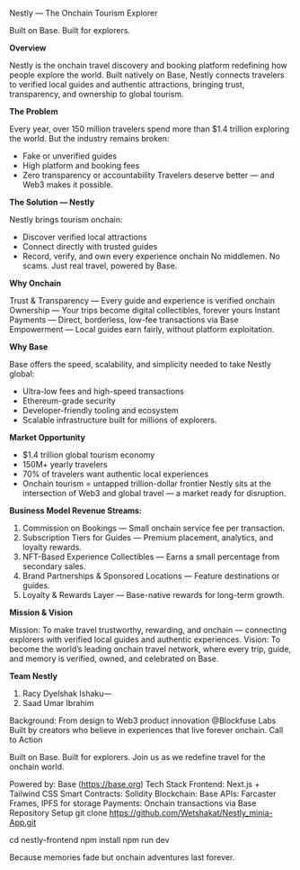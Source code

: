 Nestly — The Onchain Tourism Explorer

Built on Base. Built for explorers.

**Overview**

Nestly is the onchain travel discovery and booking platform redefining how people explore
the world.
Built natively on Base, Nestly connects travelers to verified local guides and authentic
attractions, bringing trust, transparency, and ownership to global tourism.

**The Problem**

Every year, over 150 million travelers spend more than $1.4 trillion exploring the world.
But the industry remains broken:
- Fake or unverified guides
- High platform and booking fees
- Zero transparency or accountability
Travelers deserve better — and Web3 makes it possible.

**The Solution — Nestly**

Nestly brings tourism onchain:
- Discover verified local attractions
- Connect directly with trusted guides
- Record, verify, and own every experience onchain
No middlemen. No scams. Just real travel, powered by Base.

**Why Onchain**

Trust & Transparency — Every guide and experience is verified onchain
Ownership — Your trips become digital collectibles, forever yours
Instant Payments — Direct, borderless, low-fee transactions via Base
Empowerment — Local guides earn fairly, without platform exploitation.

**Why Base**

Base offers the speed, scalability, and simplicity needed to take Nestly global:
- Ultra-low fees and high-speed transactions
- Ethereum-grade security
- Developer-friendly tooling and ecosystem
- Scalable infrastructure built for millions of explorers.
  
**Market Opportunity**
- $1.4 trillion global tourism economy
- 150M+ yearly travelers
- 70% of travelers want authentic local experiences
- Onchain tourism = untapped trillion-dollar frontier
Nestly sits at the intersection of Web3 and global travel — a market ready for disruption.

**Business Model
Revenue Streams:**

1. Commission on Bookings — Small onchain service fee per transaction.
2. Subscription Tiers for Guides — Premium placement, analytics, and loyalty rewards.
3. NFT-Based Experience Collectibles — Earns a small percentage from secondary sales.
4. Brand Partnerships & Sponsored Locations — Feature destinations or guides.
5. Loyalty & Rewards Layer — Base-native rewards for long-term growth.

**Mission & Vision**

Mission: To make travel trustworthy, rewarding, and onchain — connecting explorers with
verified local guides and authentic experiences.
Vision: To become the world’s leading onchain travel network, where every trip, guide, and
memory is verified, owned, and celebrated on Base.


**Team Nestly**

1. Racy Dyelshak Ishaku— 
2. Saad Umar Ibrahim

Background: From design to Web3 product innovation @Blockfuse Labs
Built by creators who believe in experiences that live forever onchain.
Call to Action

Built on Base. Built for explorers.
Join us as we redefine travel for the onchain world.

Powered by: Base (https://base.org)
Tech Stack
Frontend: Next.js + Tailwind CSS
Smart Contracts: Solidity
Blockchain: Base
APIs: Farcaster Frames, IPFS for storage
Payments: Onchain transactions via Base
Repository Setup
git clone https://github.com/Wetshakat/Nestly_minia-App.git

cd nestly-frontend
npm install
npm run dev


Because memories fade  but onchain adventures last forever.
